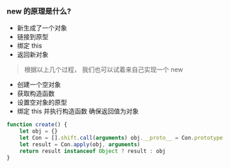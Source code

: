 ### new 的原理是什么?
- 新生成了一个对象
- 链接到原型 
- 绑定 this 
- 返回新对象

> 根据以上几个过程， 我们也可以试着来自己实现一个 new

- 创建一个空对象
- 获取构造函数
- 设置空对象的原型
- 绑定 this 并执行构造函数 确保返回值为对象

```js
function create() {
    let obj = {}
    let Con = [].shift.call(arguments) obj.__proto__ = Con.prototype
    let result = Con.apply(obj, arguments)
    return result instanceof Object ? result : obj
}
```
